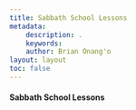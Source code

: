 ```yaml
---
title: Sabbath School Lessons
metadata:
    description: .
    keywords: 
    author: Brian Onang'o
layout: layout
toc: false
---
```


#### Sabbath School Lessons


